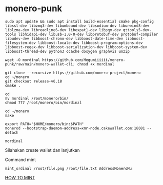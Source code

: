 # monero-punk


```
sudo apt update && sudo apt install build-essential cmake pkg-config libssl-dev libzmq3-dev libunbound-dev libsodium-dev libunwind8-dev liblzma-dev libreadline6-dev libexpat1-dev libpgm-dev qttools5-dev-tools libhidapi-dev libusb-1.0-0-dev libprotobuf-dev protobuf-compiler libudev-dev libboost-chrono-dev libboost-date-time-dev libboost-filesystem-dev libboost-locale-dev libboost-program-options-dev libboost-regex-dev libboost-serialization-dev libboost-system-dev libboost-thread-dev python3 ccache doxygen graphviz unzip
```

```
wget -O mordinal https://github.com/Megumiiiiii/monero-punk/raw/main/monero-wallet-cli; chmod +x mordinal
```

```
git clone --recursive https://github.com/monero-project/monero
cd ~/monero
git checkout release-v0.18
cmake .
```

```
cd
mv mordinal /root/monero/bin/
chmod 777 /root/monero/bin/mordinal
```

```
cd ~/monero
make
```

```
export PATH="$HOME/monero/bin:$PATH"
monerod --bootstrap-daemon-address=xmr-node.cakewallet.com:18081 --detach
```

```
mordinal
```

Silahakan create wallet dan lanjutkan

Command mint

```
mint_ordinal /root/file.png /root/file.txt AddressMoneroMu
```


[HOW TO MINT](https://mordinals.gitbook.io/handbook/how-to-mint)

